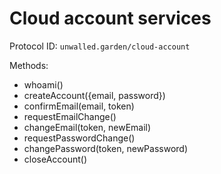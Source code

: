 # Cloud account services

Protocol ID: `unwalled.garden/cloud-account`

Methods:

* whoami\(\)
* createAccount\({email, password}\)
* confirmEmail\(email, token\)
* requestEmailChange\(\)
* changeEmail\(token, newEmail\)
* requestPasswordChange\(\)
* changePassword\(token, newPassword\)
* closeAccount\(\)

